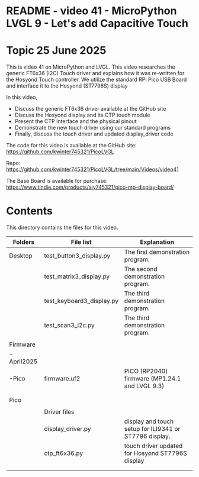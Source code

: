 # README - video 41 - MicroPython LVGL 9 - Let's add Capacitive Touch

# Topic 25 June 2025
This is video 41 on MicroPython and LVGL. This video researches the generic FT6x36 (I2C) Touch driver and explains how it was re-written for the Hosyond Touch controller. We utilize the standard RPI Pico USB Board and interface it to the Hosyond (ST7796S) display

In this video, 
- Discuss the generic FT6x36 driver available at the GitHub site
- Discuss the Hosyond display and its CTP touch module
- Present the CTP Interface and the physical pinout
- Demonstrate the new touch driver using our standard programs
- Finally, discuss the touch driver and updated display_driver code

The code for this video is available at the GitHub site:
https://github.com/kwinter745321/PicoLVGL

Repo:
https://github.com/kwinter745321/PicoLVGL/tree/main/Videos/video41

The Base Board is available for purchase:
https://www.tindie.com/products/aiy745321/pico-mp-display-board/


# Contents
This directory contains the files for this video.  

| Folders | File list | Explanation |
|---------|-----------|-------------|
| Desktop   | test_button3_display.py     | The first demonstration program.|
|           | test_matrix3_display.py    | The second demonstration program.|
|           | test_keyboard3_display.py    | The third demonstration program.|
|           | test_scan3_i2c.py    | The third demonstration program.|
|           |                      |                            |
| Firmware  |                      |                            |
| -April2025  |                      |                            |
| -Pico     |firmware.uf2         |   PICO (RP2040) firmware  (MP1.24.1 and LVGL 9.3)  |
|           |                      |                                 |
|           |                      |                                 |
| Pico      |                      |                             |
|           |                      |                              |
|           |Driver files          |  |
|           |   display_driver.py  | display and touch setup for ILI9341 or ST7796 display. |                                        |
|           |   ctp_ft6x36.py       | touch driver updated for Hosyond ST7796S display         |
|           |                      |                                             |
|           |                      |                                                 |

